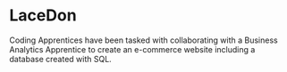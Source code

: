 # LaceDon
Coding Apprentices have been tasked with collaborating with a Business Analytics Apprentice to create an e-commerce website including a database created with SQL.
